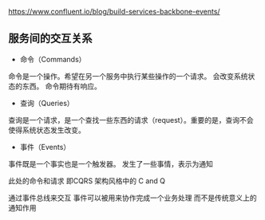 https://www.confluent.io/blog/build-services-backbone-events/

## 服务间的交互关系

- 命令（Commands）

命令是一个操作。希望在另一个服务中执行某些操作的一个请求。 会改变系统状态的东西。 命令期待有响应。	


- 查询（Queries）

查询是一个请求，是一个查找一些东西的请求（request）。重要的是，查询不会使得系统状态发生改变。

- 事件（Events）

事件既是一个事实也是一个触发器。 发生了一些事情，表示为通知

此处的命令和请求 即CQRS 架构风格中的 C and Q

通过事件总线来交互 
事件可以被用来协作完成一个业务处理 而不是传统意义上的通知作用